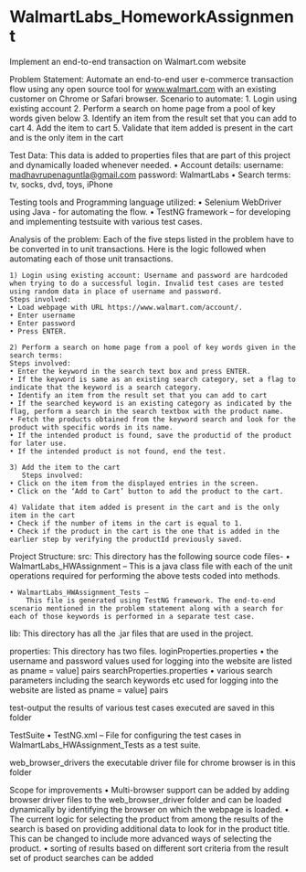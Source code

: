 # WalmartLabs_HomeworkAssignment
Implement an end-to-end transaction on Walmart.com website

Problem Statement:
	Automate an end-to-end user e-commerce transaction flow using any open source tool for www.walmart.com with an existing customer on Chrome or Safari browser.
	Scenario to automate:
	1. Login using existing account
	2. Perform a search on home page from a pool of key words given below
	3. Identify an item from the result set that you can add to cart
	4. Add the item to cart
	5. Validate that item added is present in the cart and is the only item in the cart

Test Data:
	This data is added to properties files that are part of this project and dynamically loaded whenever needed.
	• Account details: username: madhavrupenaguntla@gmail.com
		    password: WalmartLabs
	• Search terms:  tv, socks, dvd, toys, iPhone

Testing tools and Programming language utilized: 
	• Selenium WebDriver using Java - for automating the flow.
	• TestNG framework – for developing and implementing testsuite with various test cases.

Analysis of the problem:
	Each of the five steps listed in the problem have to be converted in to unit transactions.
	Here is the logic followed when automating each of those unit transactions.

	1) Login using existing account: Username and password are hardcoded when trying to do a successful login. Invalid test cases are tested using random data in place of username and password.
	Steps involved:
	• Load webpage with URL https://www.walmart.com/account/.
	• Enter username 
	• Enter password
	• Press ENTER.

	2) Perform a search on home page from a pool of key words given in the search terms:
	Steps involved:
	• Enter the keyword in the search text box and press ENTER.
	• If the keyword is same as an existing search category, set a flag to indicate that the keyword is a search category.
	• Identify an item from the result set that you can add to cart
	• If the searched keyword is an existing category as indicated by the flag, perform a search in the search textbox with the product name.
	• Fetch the products obtained from the keyword search and look for the product with specific words in its name.
	• If the intended product is found, save the productid of the product for later use.
	• If the intended product is not found, end the test.

	3) Add the item to the cart
       Steps involved:
	• Click on the item from the displayed entries in the screen.
	• Click on the ‘Add to Cart’ button to add the product to the cart.

	4) Validate that item added is present in the cart and is the only item in the cart
	• Check if the number of items in the cart is equal to 1.
	• Check if the product in the cart is the one that is added in the earlier step by verifying the productId previously saved.

Project Structure:
src:
	This directory has the following source code files-
	• WalmartLabs_HWAssignment –
		This is a java class file with each of the unit operations required for performing the above tests coded into methods.

	• WalmartLabs_HWAssignment_Tests –
		This file is generated using TestNG framework. The end-to-end scenario mentioned in the problem statement along with a search for each of those keywords is performed in a separate test case.

lib:
	This directory has all the .jar files that are used in the project.

properties:
	This directory has two files.
	loginProperties.properties
	• the username and password values used for logging into the website are listed as pname = value] pairs
	searchProperties.properties
	• various search parameters including the search keywords etc used for logging into the website are listed as pname = value] pairs

test-output
	the results of various test cases executed are saved in this folder

TestSuite
	• TestNG.xml – 
	File for configuring the test cases in WalmartLabs_HWAssignment_Tests as a test suite.

web_browser_drivers
	the executable driver file for chrome browser is in this folder

Scope for improvements
	• Multi-browser support can be added by adding browser driver files to the web_browser_driver folder and can be loaded dynamically by identifying the browser on which the webpage is loaded.
	• The current logic for selecting the product from among the results of the search is based on providing additional data to look for in the product title. This can be changed to include more advanced ways of selecting the product.
	• sorting of results based on different sort criteria from the result set of product searches can be added
